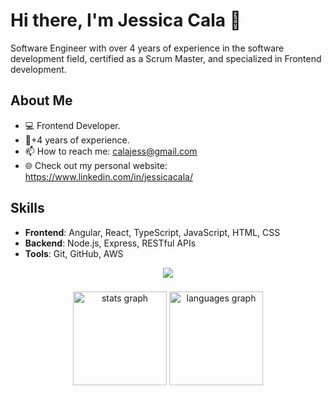 # Hi there, I'm Jessica Cala 👋

Software Engineer with over 4 years of experience in the software development field, certified as a Scrum Master, and specialized in Frontend development.

## About Me
- 💻 Frontend Developer.
- 🥈+4 years of experience.
- 📫 How to reach me: calajess@gmail.com
- 🌐 Check out my personal website: https://www.linkedin.com/in/jessicacala/


## Skills

- **Frontend**: Angular, React, TypeScript, JavaScript, HTML, CSS
- **Backend**: Node.js, Express, RESTful APIs
- **Tools**: Git, GitHub, AWS

<div align="center">
  <img src="https://profile-counter.glitch.me/jessxcm/count.svg?"  />
</div>

###

<div align="center">
  <img src="https://github-readme-stats.vercel.app/api?username=jessxcm&hide_title=false&hide_rank=false&show_icons=true&include_all_commits=true&count_private=true&disable_animations=false&theme=dracula&locale=en&hide_border=false&order=1" height="150" alt="stats graph"  />
  <img src="https://github-readme-stats.vercel.app/api/top-langs?username=jessxcm&locale=en&hide_title=false&layout=compact&card_width=320&langs_count=5&theme=dracula&hide_border=false&order=2" height="150" alt="languages graph"  />
</div>

###
